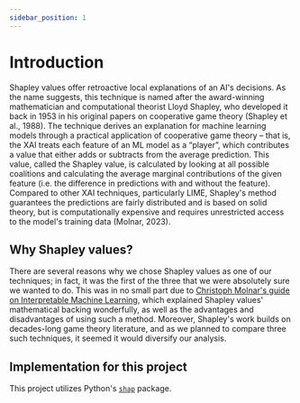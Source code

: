 ```yaml
---
sidebar_position: 1 
---
```


# Introduction

Shapley values offer retroactive local explanations of an AI's decisions. As the name suggests, this technique is named after the award-winning mathematician and computational theorist Lloyd Shapley, who developed it back in 1953 in his original papers on cooperative game theory (Shapley et al., 1988). The technique derives an explanation for machine learning models through a practical application of cooperative game theory – that is, the XAI treats each feature of an ML model as a “player”, which contributes a value that either adds or subtracts from the average prediction. This value, called the Shapley value, is calculated by looking at all possible coalitions and calculating the average marginal contributions of the given feature (i.e. the difference in predictions with and without the feature). Compared to other XAI techniques, particularly LIME, Shapley's method guarantees the predictions are fairly distributed and is based on solid theory, but is computationally expensive and requires unrestricted access to the model's training data (Molnar, 2023).

## Why Shapley values?

There are several reasons why we chose Shapley values as one of our techniques; in fact, it was the first of the three that we were absolutely sure we wanted to do. This was in no small part due to [Christoph Molnar's guide on Interpretable Machine Learning](https://christophm.github.io/interpretable-ml-book/shapley.html), which explained Shapley values' mathematical backing wonderfully, as well as the advantages and disadvantages of using such a method. Moreover, Shapley's work builds on decades-long game theory literature, and as we planned to compare three such techniques, it seemed it would diversify our analysis.

## Implementation for this project

This project utilizes Python's [```shap```](https://shap.readthedocs.io/en/latest/) package.
<!-- ! ADD MORE ! -->
